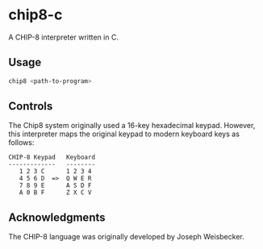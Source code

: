# chip8-c

A CHIP-8 interpreter written in C.

## Usage
```bash
chip8 <path-to-program>
```

## Controls
The Chip8 system originally used a 16-key hexadecimal keypad. However, this interpreter maps the original keypad to modern keyboard keys as follows:
```
CHIP-8 Keypad   Keyboard
-------------   --------
   1 2 3 C      1 2 3 4
   4 5 6 D  =>  Q W E R
   7 8 9 E      A S D F
   A 0 B F      Z X C V
```

## Acknowledgments
The CHIP-8 language was originally developed by Joseph Weisbecker.
